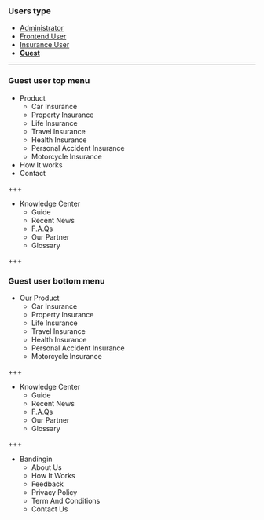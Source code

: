 ### Users type

- [Administrator](https://gitpitch.com/rn-spark/insurance-comparison-portal/admin)
- [Frontend User](https://gitpitch.com/rn-spark/insurance-comparison-portal/user)
- [Insurance User](https://gitpitch.com/rn-spark/insurance-comparison-portal/user-insurance)
- __[Guest](https://gitpitch.com/rn-spark/insurance-comparison-portal/guest-user)__

---

### Guest user top menu

- Product
    - Car Insurance
    - Property Insurance
    - Life Insurance
    - Travel Insurance
    - Health Insurance
    - Personal Accident Insurance
    - Motorcycle Insurance
- How It works
- Contact

+++

- Knowledge Center
    - Guide
    - Recent News
    - F.A.Qs
    - Our Partner
    - Glossary

+++

### Guest user bottom menu

- Our Product
    - Car Insurance
    - Property Insurance
    - Life Insurance
    - Travel Insurance
    - Health Insurance
    - Personal Accident Insurance
    - Motorcycle Insurance

+++

- Knowledge Center
    - Guide
    - Recent News
    - F.A.Qs
    - Our Partner
    - Glossary

+++

- Bandingin
    - About Us
    - How It Works
    - Feedback
    - Privacy Policy
    - Term And Conditions
    - Contact Us

